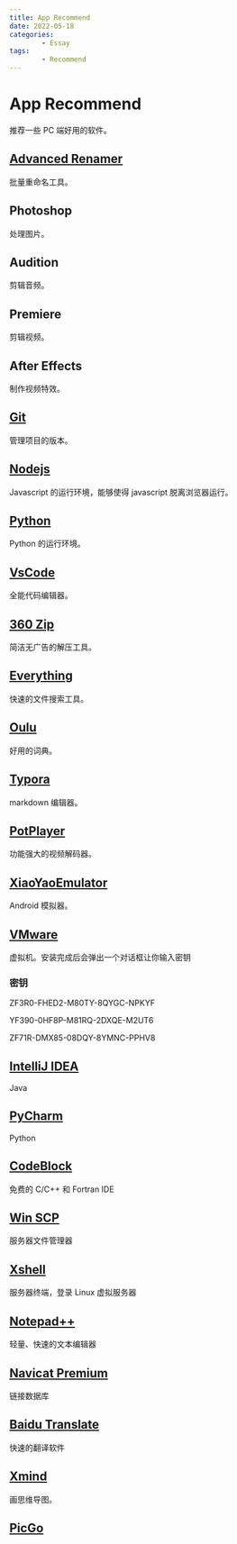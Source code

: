```yaml
---
title: App Recommend
date: 2022-05-18
categories:
        - Essay
tags:
        - Recommend
---
```


# App Recommend

推荐一些 PC 端好用的软件。

## [Advanced Renamer](https://www.advancedrenamer.com/)

批量重命名工具。

## Photoshop

处理图片。

## Audition

剪辑音频。

## Premiere

剪辑视频。

## After Effects

制作视频特效。

## [Git](https://git-scm.com/)

管理项目的版本。

## [Nodejs](https://nodejs.org/zh-cn/)

Javascript 的运行环境，能够使得 javascript 脱离浏览器运行。

## [Python](https://www.python.org/downloads/)

Python 的运行环境。

## [VsCode](https://code.visualstudio.com/)

全能代码编辑器。

## [360 Zip](http://www.360totalsecurity.com/zh-cn/360zip/)

简洁无广告的解压工具。

## [Everything](https://www.voidtools.com/zh-cn/downloads/)

快速的文件搜索工具。

## [Oulu](https://www.eudic.net/v4/en/app/eudic)

好用的词典。

## [Typora](https://www.typora.io/)

markdown 编辑器。

## [PotPlayer](https://potplayer.en.softonic.com/download)

功能强大的视频解码器。

## [XiaoYaoEmulator](https://www.xyaz.cn/)

Android 模拟器。

## [VMware](https://www.vmware.com/cn/products/workstation-pro/workstation-pro-evaluation.html)

虚拟机。安装完成后会弹出一个对话框让你输入密钥

### 密钥

ZF3R0-FHED2-M80TY-8QYGC-NPKYF

YF390-0HF8P-M81RQ-2DXQE-M2UT6

ZF71R-DMX85-08DQY-8YMNC-PPHV8

## [IntelliJ IDEA](https://www.jetbrains.com/idea/)

Java

## [PyCharm](https://www.jetbrains.com/pycharm/)

Python

## [CodeBlock](https://www.codeblocks.org/downloads/)

免费的 C/C++ 和 Fortran IDE

## [Win SCP](https://winscp.en.softonic.com/)

服务器文件管理器

## [Xshell](https://xshell.en.softonic.com/)

服务器终端，登录 Linux 虚拟服务器

## [Notepad++](https://notepad-plus.en.softonic.com/)

轻量、快速的文本编辑器

## [Navicat Premium](https://www.navicat.com.cn/download/navicat-premium)

链接数据库

## [Baidu Translate](https://fanyi.baidu.com/appdownload/download.html?tab=desktop&fr=pcplugin)

快速的翻译软件

## [Xmind](https://www.xmind.cn/)

画思维导图。

## [PicGo](https://github.com/Molunerfinn/PicGo)


